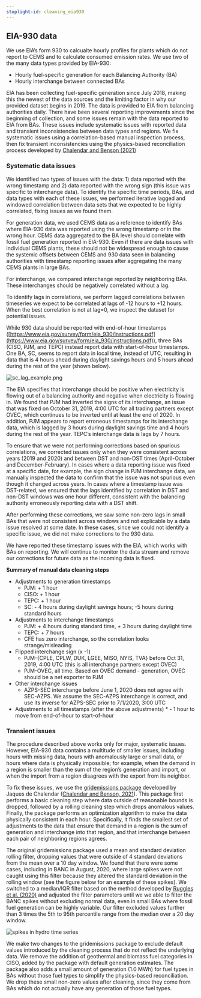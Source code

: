 ```yaml
---
stoplight-id: cleaning_eia930
---
```


## EIA-930 data

We use EIA’s form 930 to calcualte hourly profiles for plants which do not report to CEMS and to calculate consumed emission rates. We use two of the many data types provided by EIA-930:

* Hourly fuel-specific generation for each Balancing Authority (BA)
* Hourly interchange between connected BAs

EIA has been collecting fuel-specific generation since July 2018, making this the newest of the data sources and the limiting factor in why our provided dataset begins in 2019. The data is provided to EIA from balancing authorities daily. There have been several reporting improvements since the beginning of collection, and some issues remain with the data reported to EIA from BAs. These issues include systematic issues with reported data and transient inconsistencies between data types and regions. We fix systematic issues using a correlation-based manual inspection process, then fix transient inconsistencies using the physics-based reconciliation process developed by [Chalendar and Benson (2021)](https://doi.org/10.1016/j.apenergy.2021.117761)

### Systematic data issues

We identified two types of issues with the data: 1) data reported with the wrong timestamp and 2) data reported with the wrong sign (this issue was specific to interchange data). To identify the specific time periods, BAs, and data types with each of these issues, we performed iterative lagged and windowed correlation between data sets that we expected to be highly correlated, fixing issues as we found them.

For generation data, we used CEMS data as a reference to identify BAs where EIA-930 data was reported using the wrong timestamp or in the wrong hour. CEMS data aggregated to the BA level should correlate with fossil fuel generation reported in EIA-930. Even if there are data issues with individual CEMS plants, these should not be widespread enough to cause the systemic offsets between CEMS and 930 data seen in balancing authorities with timestamp reporting issues after aggregating the many CEMS plants in large BAs.

For interchange, we compared interchange reported by neighboring BAs. These interchanges should be negatively correlated without a lag.

To identify lags in correlations, we perform lagged correlations between timeseries we expect to be correlated at lags of -12 hours to +12 hours. When the best correlation is not at lag=0, we inspect the dataset for potential issues.

While 930 data should be reported with end-of-hour timestamps ([https://www.eia.gov/survey/form/eia_930/instructions.pdf](https://www.eia.gov/survey/form/eia_930/instructions.pdf)), three BAs (CISO, PJM, and TEPC) instead report data with start-of-hour timestamps. One BA, SC, seems to report data in local time, instead of UTC, resulting in data that is 4 hours ahead during daylight savings hours and 5 hours ahead during the rest of the year (shown below).

![sc_lag_example.png](https://stoplight.io/api/v1/projects/cHJqOjE1MzAxNA/images/hai1utOhmF0)


The EIA specifies that interchange should be positive when electricity is flowing out of a balancing authority and negative when electricity is flowing in. We found that PJM had inverted the signs of its interchange, an issue that was fixed on October 31, 2019, 4:00 UTC for all trading partners except OVEC, which continues to be inverted until at least the end of 2020. In addition, PJM appears to report erroneous timestamps for its interchange data, which is lagged by 3 hours during daylight savings time and 4 hours during the rest of the year. TEPC’s interchange data is lags by 7 hours.

To ensure that we were not performing corrections based on spurious correlations, we corrected issues only when they were consistent across years (2019 and 2020) and between DST and non-DST times (April-October and December-February). In cases where a data reporting issue was fixed at a specific date, for example, the sign change in PJM interchange data, we manually inspected the data to confirm that the issue was not spurious even though it changed across years. In cases where a timestamp issue was DST-related, we ensured that the lags identified by correlation in DST and non-DST windows was one hour different, consistent with the balancing authority erroneously reporting data with a DST shift.

After performing these corrections, we saw some non-zero lags in small BAs that were not consistent across windows and not explicable by a data issue resolved at some date. In these cases, since we could not identify a specific issue, we did not make corrections to the 930 data.

We have reported these timestamp issues with the EIA, which works with BAs on reporting. We will continue to monitor the data stream and remove our corrections for future data as the incoming data is fixed.

**Summary of manual data cleaning steps** 

* Adjustments to generation timestamps
    * PJM: + 1 hour
    * CISO: + 1 hour
    * TEPC: + 1 hour
    * SC: - 4 hours during daylight savings hours; -5 hours during standard hours
* Adjustments to interchange timestamps
    * PJM: + 4 hours during standard time, + 3 hours during daylight time
    * TEPC: + 7 hours
    * CFE has zero interchange, so the correlation looks strange/misleading
* Flipped interchange sign (x -1)
    * PJM-{CPLE, CPLW, DUK, LGEE, MISO, NYIS, TVA} before Oct 31, 2019, 4:00 UTC (this is all interchange partners except OVEC)
    * PJM-OVEC, all time. Based on OVEC demand - generation, OVEC should be a net exporter to PJM
* Other interchange issues
    * AZPS-SEC interchange before June 1, 2020 does not agree with SEC-AZPS. We assume the SEC-AZPS interchange is correct, and use its inverse for AZPS-SEC prior to 7/1/2020, 3:00 UTC
* Adjustments to all timestamps (after the above adjustments)
        * - 1 hour to move from end-of-hour to start-of-hour

### Transient issues

The procedure described above works only for major, systematic issues. However, EIA-930 data contains a multitude of smaller issues, including hours with missing data, hours with anomalously large or small data, or hours where data is physically impossible; for example, when the demand in a region is smaller than the sum of the region’s generation and import, or when the import from a region disagrees with the export from its neighbor.

To fix these issues, we use the [gridemissions package](https://github.com/jdechalendar/gridemissions) developed by Jaques de Chalendar ([Chalendar and Benson, 2021](https://doi.org/10.1016/j.apenergy.2021.117761)). This package first performs a basic cleaning step where data outside of reasonable bounds is dropped, followed by a rolling cleaning step which drops anomalous values. Finally, the package performs an optimization algorithm to make the data physically consistent in each hour. Specifically, it finds the smallest set of adjustments to the data that ensure that demand in a region is the sum of generation and interchange into that region, and that interchange between each pair of neighboring regions agrees.

The original gridemissions package used a mean and standard deviation rolling filter, dropping values that were outside of 4 standard deviations from the mean over a 10 day window. We found that there were some cases, including in BANC in August, 2020, where large spikes were not caught using this filter because they altered the standard deviation in the rolling window (see the figure below for an example of these spikes). We switched to a median/IQR filter based on the method developed by [Ruggles et al. (2020)](https://doi.org/10.1038/s41597-020-0483-x) and adjusted the filter parameters until we we able to filter the BANC spikes without excluding normal data, even in small BAs where fossil fuel generation can be highly variable. Our filter excluded values further than 3 times the 5th to 95th percentile range from the median over a 20 day window.

![spikes in hydro time series](https://stoplight.io/api/v1/projects/cHJqOjE1MzAxNA/images/84uL15gr69I)


We make two changes to the gridemissions package to exclude default values introduced by the cleaning process that do not reflect the underlying data. We remove the addition of geothermal and biomass fuel categories in CISO, added by the package with default generation estimates. The package also adds a small amount of generation (1.0 MWh) for fuel types in BAs without those fuel types to simplify the physics-based reconciliation. We drop these small non-zero values after cleaning, since they come from BAs which do not actually have any generation of those fuel types.

